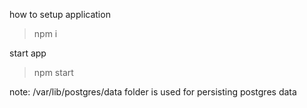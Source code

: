 how to setup application
> npm i

start app
> npm start

note:
/var/lib/postgres/data folder is used for persisting postgres data

